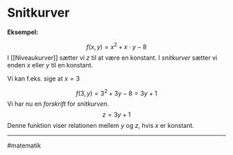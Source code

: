 # Snitkurver

**Eksempel:**

$$f(x,y) = x^2+x \cdot y-8$$
I [[Niveaukurver]] sætter vi $z$ til at være en konstant. I *snitkurver* sætter vi enden $x$ eller $y$ til en konstant.

Vi kan f.eks. sige at $x=3$

$$f(3,y)=3^2+3y-8=3y+1$$
Vi har nu en *forskrift* for *snitkurven*.
$$z=3y+1$$
Denne funktion viser relationen mellem $y$ og $z$, hvis $x$ er konstant.

---
#matematik 